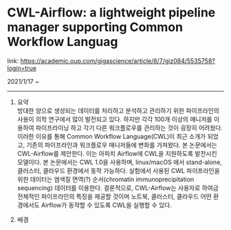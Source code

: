 # CWL-Airflow: a lightweight pipeline manager supporting Common Workflow Languag
link: https://academic.oup.com/gigascience/article/8/7/giz084/5535758?login=true

2021/1/17 ~ 

------------------

1. 요약  
방대한 양으로 생성되는 데이터를 처리하고 분석하고 관리하기 위한 파이프라인의 사용이 의학 연구에서 많이 발전되고 있다. 하지만 각각 100개 이상의 매니저를 이용하여 파이프라이닝 하고 각기 다른 워크플로우를 관리하는 것이 굉장히 어려웠다. 이러한 이유를 통해 Common Workflow Language(CWL)이 최근 소개가 되었고, 기존의 파이프라인과 워크플로우 매니저들에 변화를 가져왔다. 본 논문에서는 CWL-Airflow를 제안한다. 이는 아파치 Airflow에 CWL을 지원하도록 발전시킨 모델이다. 본 논문에서는 CWL 1.0을 사용하며, linux/macOS 에서 stand-alone, 클러스터, 클라우드 환경에서 동작 가능하다. 실험에서 사용된 CWL 파이프라인을 위한 데이터는 염색질 면역(?) 순서(chromatin immunoprecipitation sequencing) 데이터를 이용한다. 결론적으로, CWL-Airflow는 사용자로 하여금 전체적인 파이프라인의 특징을 제공할 것이며 노트북, 클러스터, 클라우드 어떤 환경에서도 Airflow가 동작할 수 있도록 CWL을 실행할 수 있다. 

2. 배경  



